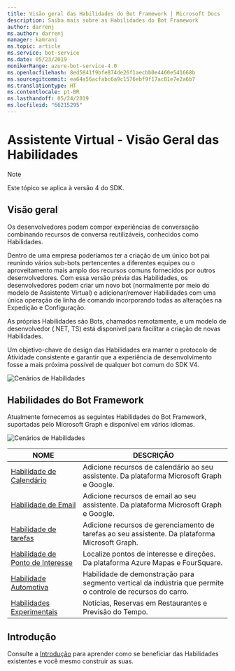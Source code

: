 ```yaml
---
title: Visão geral das Habilidades do Bot Framework | Microsoft Docs
description: Saiba mais sobre as Habilidades do Bot Framework
author: darrenj
ms.author: darrenj
manager: kamrani
ms.topic: article
ms.service: bot-service
ms.date: 05/23/2019
monikerRange: azure-bot-service-4.0
ms.openlocfilehash: 8ed5841f9bfe874de26f1aecbb0e4460e541668b
ms.sourcegitcommit: ea64a56acfabc6a9c1576ebf9f17ac81e7e2a6b7
ms.translationtype: HT
ms.contentlocale: pt-BR
ms.lasthandoff: 05/24/2019
ms.locfileid: "66215295"
---
```

# <a name="virtual-assistant---skills-overview"></a>Assistente Virtual - Visão Geral das Habilidades

> [!NOTE]
> Este tópico se aplica à versão 4 do SDK. 

## <a name="overview"></a>Visão geral

Os desenvolvedores podem compor experiências de conversação combinando recursos de conversa reutilizáveis, conhecidos como Habilidades.

Dentro de uma empresa poderíamos ter a criação de um único bot pai reunindo vários sub-bots pertencentes a diferentes equipes ou o aproveitamento mais amplo dos recursos comuns fornecidos por outros desenvolvedores. Com essa versão prévia das Habilidades, os desenvolvedores podem criar um novo bot (normalmente por meio do modelo de Assistente Virtual) e adicionar/remover Habilidades com uma única operação de linha de comando incorporando todas as alterações na Expedição e Configuração.     

As próprias Habilidades são Bots, chamados remotamente, e um modelo de desenvolvedor (.NET, TS) está disponível para facilitar a criação de novas Habilidades.

Um objetivo-chave de design das Habilidades era manter o protocolo de Atividade consistente e garantir que a experiência de desenvolvimento fosse a mais próxima possível de qualquer bot comum do SDK V4. 

![Cenários de Habilidades](./media/enterprise-template/skills-scenarios.png)

## <a name="bot-framework-skills"></a>Habilidades do Bot Framework

Atualmente fornecemos as seguintes Habilidades do Bot Framework, suportadas pelo Microsoft Graph e disponível em vários idiomas.

![Cenários de Habilidades](./media/enterprise-template/skills-at-build.png)

| NOME | DESCRIÇÃO |
| ---- | ----------- |
|[Habilidade de Calendário](https://github.com/Microsoft/AI/blob/master/docs/reference/skills/productivity-calendar.md)|Adicione recursos de calendário ao seu assistente. Da plataforma Microsoft Graph e Google.|
|[Habilidade de Email](https://github.com/Microsoft/AI/blob/master/docs/reference/skills/productivity-email.md)|Adicione recursos de email ao seu assistente. Da plataforma Microsoft Graph e Google.|
|[Habilidade de tarefas](https://github.com/Microsoft/AI/blob/master/docs/reference/skills/productivity-todo.md)|Adicione recursos de gerenciamento de tarefas ao seu assistente. Da plataforma Microsoft Graph.|
|[Habilidade de Ponto de Interesse](https://github.com/Microsoft/AI/blob/master/docs/reference/skills/productivity-pointofinterest.md)|Localize pontos de interesse e direções. Da plataforma Azure Mapas e FourSquare.|
|[Habilidade Automotiva](https://github.com/Microsoft/AI/blob/master/docs/reference/skills/automotive.md)|Habilidade de demonstração para segmento vertical da indústria que permite o controle de recursos do carro.|
|[Habilidades Experimentais](https://github.com/Microsoft/AI/blob/master/docs/reference/skills/experimental.md)|Notícias, Reservas em Restaurantes e Previsão do Tempo.|

## <a name="getting-started"></a>Introdução

Consulte a [Introdução](https://github.com/Microsoft/AI/tree/master/docs#tutorials) para aprender como se beneficiar das Habilidades existentes e você mesmo construir as suas.
